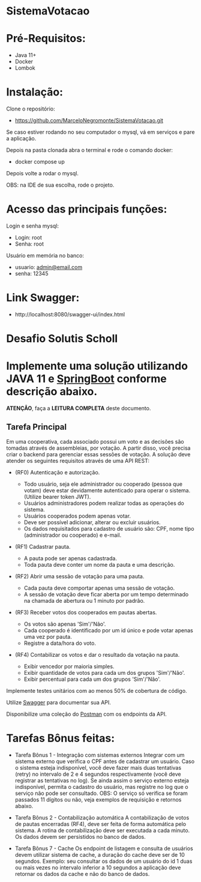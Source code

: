 # SistemaVotacao

# Pré-Requisitos:
- Java 11+
- Docker
- Lombok

# Instalação:
Clone o repositório: 
- https://github.com/MarceloNegromonte/SistemaVotacao.git

Se caso estiver rodando no seu computador o mysql, vá em serviços e pare a aplicação.

Depois na pasta clonada abra o terminal e rode o comando docker:
- docker compose up

Depois volte a rodar o mysql.

OBS: na IDE de sua escolha, rode o projeto.

# Acesso das principais funções: 
Login e senha mysql:
- Login: root
- Senha: root

Usuário em memória no banco:
- usuario: admin@email.com
- senha: 12345

# Link Swagger:
- http://localhost:8080/swagger-ui/index.html

# Desafio Solutis Scholl

# Implemente uma solução utilizando JAVA 11 e [SpringBoot](https://spring.io/) conforme descrição abaixo.</br>
**ATENÇÂO**, faça a **LEITURA COMPLETA** deste documento.

## Tarefa Principal
Em uma cooperativa, cada associado possui um voto e as decisões são tomadas através de assembleias, por votação. A partir disso, você precisa criar o backend para gerenciar essas sessões de votação. A solução deve atender os seguintes requisitos através de uma API REST:

- (RF0) Autenticação e autorização.
  - Todo usuário, seja ele administrador ou cooperado (pessoa que votam) deve estar devidamente autenticado para operar o sistema. (Utilize bearer token JWT).
  - Usuários administradores podem realizar todas as operações do sistema. 
  - Usuários cooperados podem apenas votar. 
  - Deve ser possível adicionar, alterar ou excluir usuários.
  - Os dados requisitados para cadastro de usuário são: CPF, nome tipo (administrador ou cooperado) e e-mail.

- (RF1) Cadastrar pauta.
  - A pauta pode ser apenas cadastrada.
  - Toda pauta deve conter um nome da pauta e uma descrição.

- (RF2) Abrir uma sessão de votação para uma pauta.
  - Cada pauta deve comportar apenas uma sessão de votação. 
  - A sessão de votação deve ficar aberta por um tempo determinado na chamada de abertura ou 1 minuto por padrão.

- (RF3) Receber votos dos cooperados em pautas abertas. 
  - Os votos são apenas 'Sim'/'Não'.
  - Cada cooperado é identificado por um id único e pode votar apenas uma vez por pauta. 
  - Registre a data/hora do voto.

- (RF4) Contabilizar os votos e dar o resultado da votação na pauta.
  - Exibir vencedor por maioria simples.
  - Exibir quantidade de votos para cada um dos grupos 'Sim'/'Não'.
  - Exibir percentual para cada um dos grupos 'Sim'/'Não'.

Implemente testes unitários com ao menos 50% de cobertura de código.

Utilize [Swagger](https://swagger.io/) para documentar sua API.

Disponibilize uma coleção do [Postman](https://www.postman.com/) com os endpoints da API.

# Tarefas Bônus feitas:
-  Tarefa Bônus 1 - Integração com sistemas externos
Integrar com um sistema externo que verifica o CPF antes de cadastrar um usuário. Caso o sistema esteja indisponível, você deve fazer mais duas tentativas (retry) no intervalo de 2 e 4 segundos respectivamente (você deve registrar as tentativas no log). Se ainda assim o serviço externo esteja indisponível, permita o cadastro do usuário, mas registre no log que o serviço não pode ser consultado. OBS: O serviço só verifica se foram passados 11 dígitos ou não, veja exemplos de requisição e retornos abaixo.

- Tarefa Bônus 2 - Contabilização automática
A contabilização de votos de pautas encerradas (RF4), deve ser feita de forma automática pelo sistema. A rotina de contabilização deve ser executada a cada minuto. Os dados devem ser persistidos no banco de dados.

-  Tarefa Bônus 7 - Cache
Os endpoint de listagem e consulta de usuários devem utilizar sistema de cache, a duração do cache deve ser de 10 segundos. Exemplo: seu consultar os dados de um usuário do id 1 duas ou mais vezes no intervalo inferior a 10 segundos a aplicação deve retornar os dados da cache e não do banco de dados.
